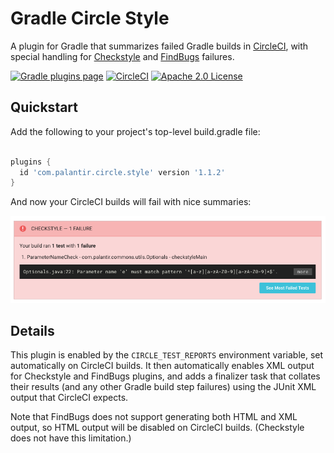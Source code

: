 Gradle Circle Style
===================

A plugin for Gradle that summarizes failed Gradle builds in [CircleCI], with special handling for [Checkstyle] and [FindBugs] failures.

[Checkstyle]: https://docs.gradle.org/current/userguide/checkstyle_plugin.html
[CircleCI]: https://circleci.com/
[FindBugs]: https://docs.gradle.org/current/userguide/findbugs_plugin.html

[![Gradle plugins page](https://img.shields.io/github/release/palantir/gradle-circle-style.svg?maxAge=60)](https://plugins.gradle.org/plugin/com.palantir.circle.style)
[![CircleCI](https://img.shields.io/circleci/project/github/palantir/gradle-circle-style/master.svg?maxAge=60)](https://circleci.com/gh/palantir/gradle-circle-style/tree/master)
[![Apache 2.0 License](https://img.shields.io/github/license/palantir/gradle-circle-style.svg?maxAge=2592000)](http://www.apache.org/licenses/LICENSE-2.0)

Quickstart
----------

Add the following to your project's top-level build.gradle file:

```gradle

plugins {
  id 'com.palantir.circle.style' version '1.1.2'
}
```

And now your CircleCI builds will fail with nice summaries:

![CHECKSTYLE — 1 FAILURE](images/checkstyle-circle-failure.png?raw=true "CircleCI failure image")

Details
-------

This plugin is enabled by the `CIRCLE_TEST_REPORTS` environment variable, set automatically on CircleCI builds. It then automatically enables XML output for Checkstyle and FindBugs plugins, and adds a finalizer task that collates their results (and any other Gradle build step failures) using the JUnit XML output that CircleCI expects.

Note that FindBugs does not support generating both HTML and XML output, so HTML output will be disabled on CircleCI builds. (Checkstyle does not have this limitation.)
